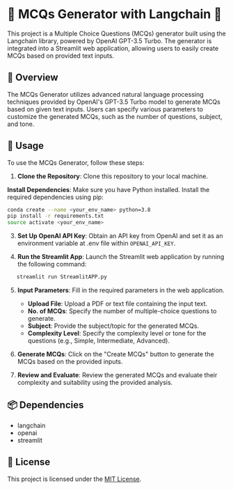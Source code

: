 # 📝 MCQs Generator with Langchain 🤖

This project is a Multiple Choice Questions (MCQs) generator built using the Langchain library, powered by OpenAI GPT-3.5 Turbo. The generator is integrated into a Streamlit web application, allowing users to easily create MCQs based on provided text inputs.

## 🌟 Overview

The MCQs Generator utilizes advanced natural language processing techniques provided by OpenAI's GPT-3.5 Turbo model to generate MCQs based on given text inputs. Users can specify various parameters to customize the generated MCQs, such as the number of questions, subject, and tone.

## 🚀 Usage

To use the MCQs Generator, follow these steps:

1. **Clone the Repository**: Clone this repository to your local machine.

**Install Dependencies**: Make sure you have Python installed. Install the required dependencies using pip:

   ```bash
   conda create --name <your_env_name> python=3.8
   pip install -r requirements.txt
   source activate <your_env_name>
   ```

3. **Set Up OpenAI API Key**: Obtain an API key from OpenAI and set it as an environment variable at .env file within `OPENAI_API_KEY`.

4. **Run the Streamlit App**: Launch the Streamlit web application by running the following command:

```bash
   streamlit run StreamlitAPP.py
```

5. **Input Parameters**: Fill in the required parameters in the web application.
    - **Upload File**: Upload a PDF or text file containing the input text.
    - **No. of MCQs**: Specify the number of multiple-choice questions to generate.
    - **Subject**: Provide the subject/topic for the generated MCQs.
    - **Complexity Level**: Specify the complexity level or tone for the questions (e.g., Simple, Intermediate, Advanced).


6. **Generate MCQs**: Click on the "Create MCQs" button to generate the MCQs based on the provided inputs.

7. **Review and Evaluate**: Review the generated MCQs and evaluate their complexity and suitability using the provided analysis.

## 📦 Dependencies

- langchain
- openai
- streamlit

## 📄 License

This project is licensed under the [MIT License](LICENSE).
